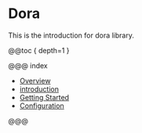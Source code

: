 # Dora

This is the introduction for dora library.

@@toc { depth=1 }


@@@ index

* [Overview](overview.md)
* [introduction](introduction/index.md)
* [Getting Started](usage/index.md)
* [Configuration](configuration.md)

 
@@@